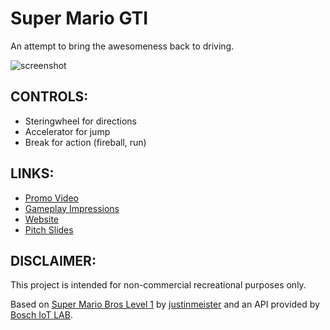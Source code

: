 Super Mario GTI
===============

An attempt to bring the awesomeness back to driving.

![screenshot](https://user-images.githubusercontent.com/11040405/54078585-b5a7a280-42ca-11e9-8fd8-46e7849f9cd1.gif)

CONTROLS:
---------

- Steringwheel for directions
- Accelerator for jump
- Break for action (fireball, run)

LINKS:
------

- [Promo Video](https://www.youtube.com/watch?v=dRYWBtBHoKo)
- [Gameplay Impressions](https://www.youtube.com/watch?v=fw7BTN9fVxk)
- [Website](https://tim6her.github.io/Super-Mario-GTI/)
- [Pitch Slides](https://github.com/tim6her/Super-Mario-GTI/raw/master/docs/Play%20Like%20a%20Bosch_Final.pdf)

DISCLAIMER:
-----------

This project is intended for non-commercial recreational purposes only.

Based on [Super Mario Bros Level 1](https://github.com/justinmeister/Mario-Level-1) by [justinmeister](https://github.com/justinmeister) and an API provided by [Bosch IoT LAB](http://www.iot-lab.ch).
